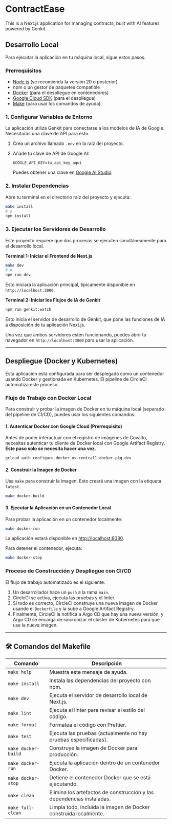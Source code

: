 # ContractEase

This is a Next.js application for managing contracts, built with AI features powered by Genkit.

## Desarrollo Local

Para ejecutar la aplicación en tu máquina local, sigue estos pasos.

### Prerrequisitos

- [Node.js](https://nodejs.org/) (se recomienda la versión 20 o posterior)
- npm o un gestor de paquetes compatible
- [Docker](https://www.docker.com/get-started) (para el despliegue en contenedores)
- [Google Cloud SDK](https://cloud.google.com/sdk/docs/install) (para el despliegue)
- [Make](https://www.gnu.org/software/make/) (para usar los comandos de ayuda)

### 1. Configurar Variables de Entorno

La aplicación utiliza Genkit para conectarse a los modelos de IA de Google. Necesitarás una clave de API para esto.

1.  Crea un archivo llamado `.env` en la raíz del proyecto.
2.  Añade tu clave de API de Google AI:

    ```
    GOOGLE_API_KEY=tu_api_key_aqui
    ```

    Puedes obtener una clave en [Google AI Studio](https://aistudio.google.com/app/apikey).

### 2. Instalar Dependencias

Abre tu terminal en el directorio raíz del proyecto y ejecuta:

```bash
make install
# o
npm install
```

### 3. Ejecutar los Servidores de Desarrollo

Este proyecto requiere que dos procesos se ejecuten simultáneamente para el desarrollo local.

**Terminal 1: Iniciar el Frontend de Next.js**

```bash
make dev
# o
npm run dev
```
Esto iniciará la aplicación principal, típicamente disponible en `http://localhost:3000`.

**Terminal 2: Iniciar los Flujos de IA de Genkit**

```bash
npm run genkit:watch
```
Esto inicia el servidor de desarrollo de Genkit, que pone las funciones de IA a disposición de tu aplicación Next.js.

Una vez que ambos servidores estén funcionando, puedes abrir tu navegador en `http://localhost:3000` para usar la aplicación.

---

## Despliegue (Docker y Kubernetes)

Esta aplicación está configurada para ser desplegada como un contenedor usando Docker y gestionada en Kubernetes. El pipeline de CircleCI automatiza este proceso.

### Flujo de Trabajo con Docker Local

Para construir y probar la imagen de Docker en tu máquina local (separado del pipeline de CI/CD), puedes usar los siguientes comandos.

#### 1. Autenticar Docker con Google Cloud (Prerrequisito)

Antes de poder interactuar con el registro de imágenes de Covalto, necesitas autenticar tu cliente de Docker local con Google Artifact Registry. **Este paso solo se necesita hacer una vez.**

```bash
gcloud auth configure-docker us-central1-docker.pkg.dev
```

#### 2. Construir la Imagen de Docker

Usa `make` para construir la imagen. Esto creará una imagen con la etiqueta `latest`.

```bash
make docker-build
```

#### 3. Ejecutar la Aplicación en un Contenedor Local

Para probar la aplicación en un contenedor localmente:

```bash
make docker-run
```
La aplicación estará disponible en [http://localhost:8080](http://localhost:8080).

Para detener el contenedor, ejecuta:
```bash
make docker-stop
```

### Proceso de Construcción y Despliegue con CI/CD

El flujo de trabajo automatizado es el siguiente:
1. Un desarrollador hace un `push` a la rama `main`.
2. CircleCI se activa, ejecuta las pruebas y el linter.
3. Si todo es correcto, CircleCI construye una nueva imagen de Docker usando el `Dockerfile` y la sube a Google Artifact Registry.
4. Finalmente, CircleCI le notifica a Argo CD que hay una nueva versión, y Argo CD se encarga de sincronizar el clúster de Kubernetes para que use la nueva imagen.

---

## 🛠️ Comandos del Makefile

| Comando              | Descripción                                                                 |
|----------------------|-----------------------------------------------------------------------------|
| `make help`          | Muestra este mensaje de ayuda.                                              |
| `make install`       | Instala las dependencias del proyecto con npm.                              |
| `make dev`           | Ejecuta el servidor de desarrollo local de Next.js.                         |
| `make lint`          | Ejecuta el linter para revisar el estilo del código.                        |
| `make format`        | Formatea el código con Prettier.                                            |
| `make test`          | Ejecuta las pruebas (actualmente no hay pruebas especificadas).             |
| `make docker-build`  | Construye la imagen de Docker para producción.                              |
| `make docker-run`    | Ejecuta la aplicación dentro de un contenedor Docker.                       |
| `make docker-stop`   | Detiene el contenedor Docker que se está ejecutando.                        |
| `make clean`         | Elimina los artefactos de construcción y las dependencias instaladas.       |
| `make full-clean`    | Limpia todo, incluida la imagen de Docker construida localmente.            |

